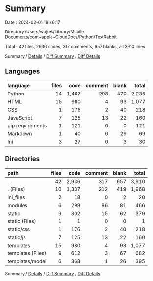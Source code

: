 # Summary

Date : 2024-02-01 19:46:17

Directory /Users/wojtek/Library/Mobile Documents/com~apple~CloudDocs/Python/TextRabbit

Total : 42 files,  2936 codes, 317 comments, 657 blanks, all 3910 lines

Summary / [Details](details.md) / [Diff Summary](diff.md) / [Diff Details](diff-details.md)

## Languages
| language | files | code | comment | blank | total |
| :--- | ---: | ---: | ---: | ---: | ---: |
| Python | 14 | 1,467 | 298 | 470 | 2,235 |
| HTML | 15 | 980 | 4 | 93 | 1,077 |
| CSS | 1 | 176 | 2 | 40 | 218 |
| JavaScript | 7 | 125 | 13 | 22 | 160 |
| pip requirements | 1 | 121 | 0 | 0 | 121 |
| Markdown | 1 | 40 | 0 | 29 | 69 |
| Ini | 3 | 27 | 0 | 3 | 30 |

## Directories
| path | files | code | comment | blank | total |
| :--- | ---: | ---: | ---: | ---: | ---: |
| . | 42 | 2,936 | 317 | 657 | 3,910 |
| . (Files) | 10 | 1,337 | 212 | 419 | 1,968 |
| ini_files | 2 | 18 | 0 | 2 | 20 |
| modules | 6 | 299 | 86 | 81 | 466 |
| static | 9 | 302 | 15 | 62 | 379 |
| static (Files) | 1 | 1 | 0 | 0 | 1 |
| static/css | 1 | 176 | 2 | 40 | 218 |
| static/js | 7 | 125 | 13 | 22 | 160 |
| templates | 15 | 980 | 4 | 93 | 1,077 |
| templates (Files) | 9 | 612 | 3 | 67 | 682 |
| templates/model | 6 | 368 | 1 | 26 | 395 |

Summary / [Details](details.md) / [Diff Summary](diff.md) / [Diff Details](diff-details.md)